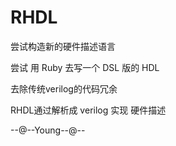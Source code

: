 # RHDL

尝试构造新的硬件描述语言

尝试 用 Ruby 去写一个 DSL 版的 HDL

去除传统verilog的代码冗余

RHDL通过解析成 verilog 实现 硬件描述

--@--Young--@--


